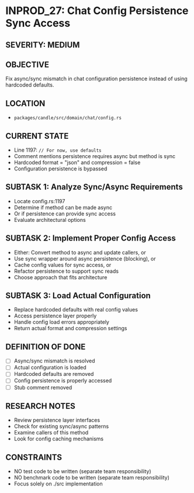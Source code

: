 # INPROD_27: Chat Config Persistence Sync Access

## SEVERITY: MEDIUM

## OBJECTIVE
Fix async/sync mismatch in chat configuration persistence instead of using hardcoded defaults.

## LOCATION
- `packages/candle/src/domain/chat/config.rs`

## CURRENT STATE
- Line 1197: `// For now, use defaults`
- Comment mentions persistence requires async but method is sync
- Hardcoded format = "json" and compression = false
- Configuration persistence is bypassed

## SUBTASK 1: Analyze Sync/Async Requirements
- Locate config.rs:1197
- Determine if method can be made async
- Or if persistence can provide sync access
- Evaluate architectural options

## SUBTASK 2: Implement Proper Config Access
- Either: Convert method to async and update callers, or
- Use sync wrapper around async persistence (blocking), or
- Cache config values for sync access, or
- Refactor persistence to support sync reads
- Choose approach that fits architecture

## SUBTASK 3: Load Actual Configuration
- Replace hardcoded defaults with real config values
- Access persistence layer properly
- Handle config load errors appropriately
- Return actual format and compression settings

## DEFINITION OF DONE
- [ ] Async/sync mismatch is resolved
- [ ] Actual configuration is loaded
- [ ] Hardcoded defaults are removed
- [ ] Config persistence is properly accessed
- [ ] Stub comment removed

## RESEARCH NOTES
- Review persistence layer interfaces
- Check for existing sync/async patterns
- Examine callers of this method
- Look for config caching mechanisms

## CONSTRAINTS
- NO test code to be written (separate team responsibility)
- NO benchmark code to be written (separate team responsibility)
- Focus solely on ./src implementation
